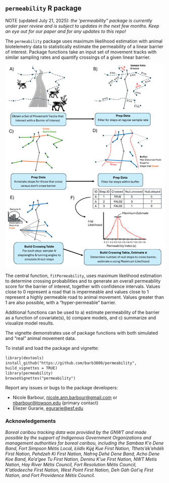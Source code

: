 ## `permeability` R package

NOTE (updated July 21, 2025): *the 'permeability" package is currently under peer review and is subject to updates in the next few months. Keep an eye out for our paper and for any updates to this repo!*

The `permeability` package uses maximum likelihood estimation with animal biotelemetry data to statistically estimate the permeability of a linear barrier of interest. Package functions take an input set of movement tracks with similar sampling rates and quantify crossings of a given linear barrier.

![*Figure 1. Diagram illustrating analysis steps using the permeability package with a set of movement data.*](vignettes/figures/MethodsDiagram.png)

The central function, `fitPermeability`, uses maximum likelihood estimation to determine crossing probabilities and to generate an overall permeability score for the barrier of interest, together with confidence intervals. Values close to 0 represent a road that is impermeable and values close to 1 represent a highly permeable road to animal movement. Values greater than 1 are also possible, with a “hyper-permeable” barrier.

Additional functions can be used to a) estimate permeability of the barrier as a function of covariate(s), b) compare models, and c) summarize and visualize model results.

The vignette demonstrates use of package functions with both simulated and “real” animal movement data.

To install and load the package and vignette:

```
library(devtools)
install_github("https://github.com/barb3800/permeability", build_vignettes = TRUE)
library(permeability)
browseVignettes("permeability")
```

Report any issues or bugs to the package developers:
- Nicole Barbour, nicole.ann.barbour@gmail.com or nbarbour@towson.edu (primary contact)
- Eliezer Gurarie, egurarie@esf.edu


### Acknowledgements

*Boreal caribou tracking data was provided by the GNWT and made possible by the support of Indigenous Government Organizations and management authorities for boreal caribou, including the Sambaa K’e Dene Band, Fort Simpson Métis Local, Łı́ı́dlıı Kų́ę́ Kue First Nation, Tthets’ék’ehdélı First Nation, Pehdzeh Ki First Nation, Nahɂą Dehé Dene Band, Acho Dene Koe Band, Ka’a’gee Tu First Nation, Deninu K’ue First Nation, NWT Metis Nation, Hay River Métis Council, Fort Resolution Métis Council, K’atlodeeche First Nation, West Point First Nation, Deh Gáh Got’ıę First Nation, and Fort Providence Métis Council.*
